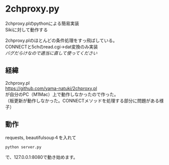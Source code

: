 # 2chproxy.py

2chproxy.plのpythonによる簡易実装  
Sikiに対して動作する　　

2chproxy.plのほとんどの条件処理をすっ飛ばしている。　　  
CONNECTと5chのread.cgi->dat変換のみ実装　　  
*バグだらけなので適当に直して使ってください*

## 経緯

2chproxy.pl  
<https://github.com/yama-natuki/2chproxy.pl>  
が自分のPC（M1Mac）上で動作しなかったので作った。  
（板更新が動作しなかった。CONNECTメソッドを処理する部分に問題がある様子）

## 動作

requests, beautifulsoup４を入れて　　

```sh
python server.py
```

で、127.0.0.1:8080で動き始めます。　　

